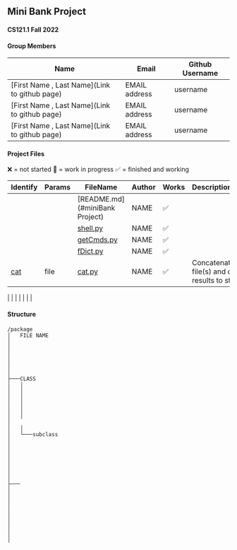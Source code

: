 ## Mini Bank Project
#### CS121.1 Fall 2022

#### Group Members

| Name                          | Email       | Github Username |
| ----------------------------- | ----------- | --------------- |
| [First Name , Last Name](Link to github page) | EMAIL address  | username    |
| [First Name , Last Name](Link to github page) | EMAIL address   | username     |
| [First Name , Last Name](Link to github page) | EMAIL address  | username   |

#### Project Files

:x: = not started
:black_square_button: = work in progress
:white_check_mark: = finished and working

| Identify| Params | FileName                        | Author  | Works                 | Description/Notes                                         |                 
| ------- | ------------ | ------------------------------- | ------- | -------               | --------------------------------------------------------- |                 
|         |              |[README.md](#miniBank Project)      | NAME     | :white_check_mark: |                                                           |                    
|         |              |[shell.py](https://github.com/BenDiekhoff/5143-OS-Shell/blob/master/shell.py)       | NAME  | :white_check_mark: |                                                           |
|         |              |[getCmds.py](https://github.com/BenDiekhoff/5143-OS-Shell/blob/master/getCmds.py)       |NAME | :white_check_mark: |              |
|          |             |[fDict.py](https://github.com/BenDiekhoff/5143-OS-Shell/blob/master/cmd_pkg/fDict.py)       | NAME   | :white_check_mark: |   |
| [cat](https://github.com/BenDiekhoff/5143-OS-Shell/blob/master/help/cat.txt )     | file             |[cat.py](https://github.com/BenDiekhoff/5143-OS-Shell/blob/master/cmd_pkg/cd.py)         | NAME    | :white_check_mark:                   | Concatenates a file(s) and displays results to std out    |

|         |              |                                 |		|							|																	|

#### Structure

```
/package
│   FILE NAME
│  
│  
│   
│  
│   
│   
├───CLASS
│   │  
│   │   
│   │   
│   │   
│   │   
│   │   
│   
│   │
│   └───subclass
│           
│          
│           
│           
│           
│           
│
├───
│       
│      
│       
│      
│       
│      
│      
│       
│
```
